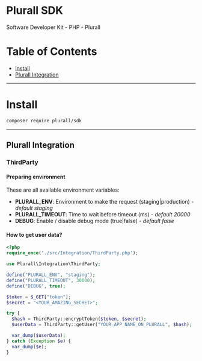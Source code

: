 # Plurall SDK

Software Developer Kit - PHP - Plurall

# Table of Contents

* [Install](#install)
* [Plurall Integration](#plurall-integration)

---

# Install

```sh
composer require plurall/sdk
```

---
## Plurall Integration

### ThirdParty

#### Preparing environment

These are all available environment variables:

* **PLURALL_ENV**: Environment to make the request (staging|production) - *default staging*
* **PLURALL_TIMEOUT**: Time to wait before timeout (ms) - *default 20000*
* **DEBUG**: Enable / disable debug mode (true|false) - *default false*

#### How to get user data?

```php
<?php
require_once('./src/Integration/ThirdParty.php');

use Plurall\Integration\ThirdParty;

define("PLURALL_ENV", "staging");
define("PLURALL_TIMEOUT", 30000);
define("DEBUG", true);

$token = $_GET["token"];
$secret = "<YOUR_AMAZING_SECRET>";

try {
  $hash = ThirdParty::encryptToken($token, $secret);
  $userData = ThirdParty::getUser("YOUR_APP_NAME_ON_PLURALL", $hash);

  var_dump($userData);
} catch (Exception $e) {
  var_dump($e);
}
```
